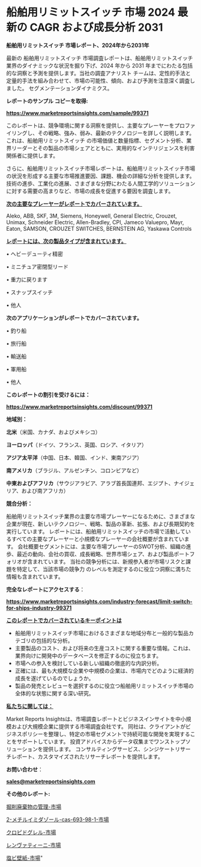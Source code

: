 # 船舶用リミットスイッチ 市場 2024 最新の CAGR および成長分析 2031

<strong>船舶用リミットスイッチ 市場レポート、2024年から2031年</strong>

最新の 船舶用リミットスイッチ 市場調査レポートは、船舶用リミットスイッチ 業界のダイナミックな状況を掘り下げ、2024 年から 2031 年までにわたる包括的な洞察と予測を提供します。当社の調査アナリスト チームは、定性的手法と定量的手法を組み合わせて、市場の可能性、傾向、および予測を注意深く調査しました。 セグメンテーションダイナミクス。



<strong>レポートのサンプル コピーを取得:</strong> <a href=https://www.marketreportsinsights.com/sample/99371>

<strong><u>https://www.marketreportsinsights.com/sample/99371</u></strong></a>

このレポートは、競争環境に関する洞察を提供し、主要なプレーヤーをプロファイリングし、その戦略、強み、弱み、最新のテクノロジーを詳しく説明します。 これは、船舶用リミットスイッチ の市場価値と数量指標、セグメント分析、業界リーダーとその製品の市場シェアとともに、実用的なインテリジェンスを利害関係者に提供します。

さらに、船舶用リミットスイッチ市場レポートは、船舶用リミットスイッチ市場の状況を形成する主要な市場推進要因、課題、機会の詳細な分析を提供します。 技術の進歩、工業化の進展、さまざまな分野にわたる人間工学的ソリューションに対する需要の高まりなど、市場の成長を促進する要因を調査します。



<strong><u>次の主要なプレーヤーがレポートでカバーされています。</u></strong>

Aleko, ABB, SKF, 3M, Siemens, Honeywell, General Electric, Crouzet, Unimax, Schneider Electric, Allen-Bradley, CPI, Jameco Valuepro, Mayr, Eaton, SAMSON, CROUZET SWITCHES, BERNSTEIN AG, Yaskawa Controls



<strong><u><b>レポートには、次の製品タイプが含まれています。</b></u></strong>

• ヘビーデューティ精密

• ミニチュア密閉型リード

• 重力に戻ります

• スナップスイッチ

• 他人



<strong><b>次のアプリケーションがレポートでカバーされています。</b></strong>

• 釣り船

• 旅行船

• 輸送船

• 軍用船

• 他人



<strong><b>このレポートの割引を受けるには：</b></strong><a href=https://www.marketreportsinsights.com/discount/99371>

<strong><u>https://www.marketreportsinsights.com/discount/99371</u></strong></a>



<strong>地域別：</strong>



<strong>北米</strong>（米国、カナダ、およびメキシコ）



<strong>ヨーロッパ</strong>（ドイツ、フランス、英国、ロシア、イタリア）



<strong>アジア太平洋</strong>（中国、日本、韓国、インド、東南アジア）



<strong>南アメリカ</strong>（ブラジル、アルゼンチン、コロンビアなど）



<strong>中東およびアフリカ</strong>（サウジアラビア、アラブ首長国連邦、エジプト、ナイジェリア、および南アフリカ）



<strong>競合分析：</strong>

船舶用リミットスイッチ業界の主要な市場プレーヤーになるために、さまざまな企業が現在、新しいテクノロジー、戦略、製品の革新、拡張、および長期契約を実行しています。 レポートには、船舶用リミットスイッチの市場で活動しているすべての主要なプレーヤーと小規模なプレーヤーの会社概要が含まれています。 会社概要セグメントには、主要な市場プレーヤーのSWOT分析、組織の進歩、最近の動向、会社の買収、成長戦略、世界市場シェア、および製品ポートフォリオが含まれています。 当社の競争分析には、新規参入者が市場リスクと課題を特定して、当該市場の競争力 のレベルを測定するのに役立つ洞察に満ちた情報も含まれています。



<strong>完全なレポートにアクセスする</strong>：

<a href=https://www.marketreportsinsights.com/industry-forecast/limit-switch-for-ships-industry-99371>

<strong><u>https://www.marketreportsinsights.com/industry-forecast/limit-switch-for-ships-industry-99371</u></strong></a>



<strong><u><b>このレポートでカバーされているキーポイントは</b></u></strong>
<ul>
  <li>船舶用リミットスイッチ市場におけるさまざまな地域分布と一般的な製品カテゴリの包括的な分析。</li>
  <li>主要製品のコスト、および将来の生産コストに関する重要な情報。これは、業界向けに開発中のデータベースを修正するのに役立ちます。</li>
  <li>市場への参入を検討している新しい組織の徹底的な内訳分析。</li>
  <li>正確には、最も大規模な企業や中規模の企業は、市場内でどのように経済的成長を遂げているのでしょうか。</li>
  <li>製品の発売とレビューを選択するのに役立つ船舶用リミットスイッチ市場の全体的な状態に関する深い研究。</li>
</ul>


<strong><u><b>私たちに関しては：</b></u></strong>

Market Reports Insightsは、市場調査レポートとビジネスインサイトを中小規模および大規模企業に提供する市場調査会社です。 同社は、クライアントがビジネスポリシーを整理し、特定の市場セグメントで持続可能な開発を実現することをサポートしています。 投資アドバイスからデータ収集までワンストップソリューションを提供します。 コンサルティングサービス、シンジケートリサーチレポート、カスタマイズされたリサーチレポートを提供します。



<strong><b>お問い合わせ</b></strong>：

<a href=mailto:sales@marketreportsinsights.com>

<strong><u>sales@marketreportsinsights.com</u></strong></a>



<strong>その他のレポート:</strong>

<a href=https://www.linkedin.com/pulse/掘削廃棄物の管理-市場-2023-推進要因と成長機会-2030-consumer-connection-collective-360-lk5rf/>掘削廃棄物の管理-市場</a>

<a href=https://www.linkedin.com/pulse/2-メチルイミダゾール-cas-693-98-1-市場-2023-年のダイナミクスとビジネストレンド-67g8f/>2-メチルイミダゾール-cas-693-98-1-市場</a>

<a href=https://www.linkedin.com/pulse/クロピドグレル-市場-2023-総合分析と事業成長戦略-2030-consumer-connection-collective-360-jvbcf/>クロピドグレル-市場</a>

<a href=https://www.linkedin.com/pulse/レンヴァティーニ-市場-2023-総利益と主要ベンダー-2030-pr-news-hub-yidxf/>レンヴァティーニ-市場</a>

<a href=https://www.linkedin.com/pulse/塩ビ壁紙-市場-2023-競争分析と事業成長-2030-consumer-connection-collective-360-x6fcf/>塩ビ壁紙-市場</a>"
